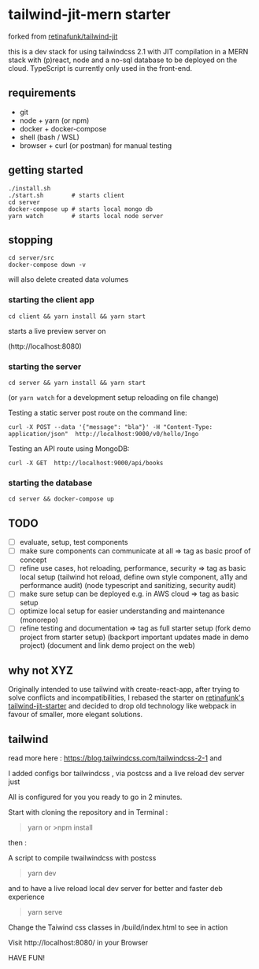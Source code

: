 # tailwind-jit-mern starter

forked from [retinafunk/tailwind-jit](https://github.com/retinafunk/tailwind-jit)

this is a dev stack for using tailwindcss 2.1 with JIT compilation
in a MERN stack with (p)react, node and a no-sql database
to be deployed on the cloud. TypeScript is currently only used in the front-end.

## requirements

- git
- node + yarn (or npm)
- docker + docker-compose
- shell (bash / WSL)
- browser + curl (or postman) for manual testing

## getting started

```
./install.sh
./start.sh        # starts client
cd server
docker-compose up # starts local mongo db
yarn watch        # starts local node server
```

## stopping

```
cd server/src
docker-compose down -v
```

will also delete created data volumes

### starting the client app

```
cd client && yarn install && yarn start
```

starts a live preview server on

(http://localhost:8080)

### starting the server

```
cd server && yarn install && yarn start
```

(or `yarn watch` for a development setup reloading on file change)

Testing a static server post route on the command line:

```
curl -X POST --data '{"message": "bla"}' -H "Content-Type: application/json"  http://localhost:9000/v0/hello/Ingo
```

Testing an API route using MongoDB:

```
curl -X GET  http://localhost:9000/api/books
```

### starting the database

```
cd server && docker-compose up
```

## TODO

- [ ] evaluate, setup, test components
- [ ] make sure components can communicate at all            => tag as basic proof of concept
- [ ] refine use cases, hot reloading, performance, security => tag as basic local setup
      (tailwind hot reload, define own style component, a11y and performance audit)
      (node typescript and sanitizing, security audit)
- [ ] make sure setup can be deployed e.g. in AWS cloud      => tag as basic setup
- [ ] optimize local setup for easier understanding and maintenance (monorepo)
- [ ] refine testing and documentation                       => tag as full starter setup
      (fork demo project from starter setup)
      (backport important updates made in demo project)
      (document and link demo project on the web)

## why not XYZ

Originally intended to use tailwind with create-react-app,
after trying to solve conflicts and incompatibilities,
I rebased the starter on [retinafunk's tailwind-jit-starter](https://github.com/retinafunk/tailwind-jit) and decided to drop old technology like webpack in favour of smaller, more elegant solutions.

## tailwind

read more here : https://blog.tailwindcss.com/tailwindcss-2-1
and

I added configs bor tailwindcss , via postcss and a live reload dev server
just

All is configured for you you ready to go in 2 minutes.

Start with cloning the repository and in Terminal :

> yarn or >npm install

then :

A script to compile twailwindcss with postcss

> yarn dev

and to have a live reload local dev server for better and faster deb experience

> yarn serve

Change the Taiwind css classes in /build/index.html to see in action

Visit http://localhost:8080/ in your Browser

HAVE FUN!

